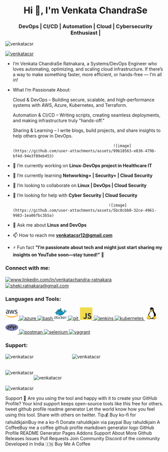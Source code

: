 <h1 align="center">Hi 👋, I'm Venkata ChandraSe</h1>
<h3 align="center">DevOps | CI/CD | Automation | Cloud | Cybersecurity Enthusiast |</h3>

<p align="left"> <img src="https://komarev.com/ghpvc/?username=venkatacsr&label=Profile%20views&color=0e75b6&style=flat" alt="venkatacsr" /> </p>

<p align="left"> <a href="https://github.com/ryo-ma/github-profile-trophy"><img src="https://github-profile-trophy.vercel.app/?username=venkatacsr" alt="venkatacsr" /></a> </p>

- I’m Venkata ChandraSe Ratnakara, a Systems/DevOps Engineer who loves automating, optimizing, and scaling cloud infrastructure. If there’s a way to make something faster, more efficient, or hands-free — I’m all in!

- What I’m Passionate About:

    Cloud & DevOps – Building secure, scalable, and high-performance systems with AWS, Azure, Kubernetes, and Terraform.

    Automation & CI/CD – Writing scripts, creating seamless deployments, and making infrastructure truly "hands-off."

    Sharing & Learning – I write blogs, build projects, and share insights to help others grow in DevOps.

                                                  ![image](https://github.com/user-attachments/assets/99b18563-e836-479b-bf4d-94e3f89eb453)

- 🔭 I’m currently working on **Linux-DevOps project in Healthcare IT**

- 🌱 I’m currently learning **Networking+ | Security+ | Cloud Security**

- 👯 I’m looking to collaborate on **Linux | DevOps | Cloud Security**

- 🤝 I’m looking for help with **Cyber Security | Cloud Security**

                                                ![image](https://github.com/user-attachments/assets/5bc0cbb0-32ce-4961-9983-1ea06fbc3b5a)

- 💬 Ask me about **Linux and DevOps**

- 📫 How to reach me **venkatacsr12@gmail.com**

- ⚡ Fun fact **"I’m passionate about tech and might just start sharing my insights on YouTube soon—stay tuned!" 🚀**

<h3 align="left">Connect with me:</h3>
<p align="left">
<a href="https://linkedin.com/in/www.linkedin.com/in/venkatachandra-ratnakara" target="blank"><img align="center" src="https://raw.githubusercontent.com/rahuldkjain/github-profile-readme-generator/master/src/images/icons/Social/linked-in-alt.svg" alt="www.linkedin.com/in/venkatachandra-ratnakara" height="30" width="40" /></a>
<a href="https://fb.com/sheki.ratnakara@gmail.com" target="blank"><img align="center" src="https://raw.githubusercontent.com/rahuldkjain/github-profile-readme-generator/master/src/images/icons/Social/facebook.svg" alt="sheki.ratnakara@gmail.com" height="30" width="40" /></a>
</p>

<h3 align="left">Languages and Tools:</h3>
<p align="left"> <a href="https://aws.amazon.com" target="_blank" rel="noreferrer"> <img src="https://raw.githubusercontent.com/devicons/devicon/master/icons/amazonwebservices/amazonwebservices-original-wordmark.svg" alt="aws" width="40" height="40"/> </a> <a href="https://azure.microsoft.com/en-in/" target="_blank" rel="noreferrer"> <img src="https://www.vectorlogo.zone/logos/microsoft_azure/microsoft_azure-icon.svg" alt="azure" width="40" height="40"/> </a> <a href="https://www.gnu.org/software/bash/" target="_blank" rel="noreferrer"> <img src="https://www.vectorlogo.zone/logos/gnu_bash/gnu_bash-icon.svg" alt="bash" width="40" height="40"/> </a> <a href="https://www.docker.com/" target="_blank" rel="noreferrer"> <img src="https://raw.githubusercontent.com/devicons/devicon/master/icons/docker/docker-original-wordmark.svg" alt="docker" width="40" height="40"/> </a> <a href="https://git-scm.com/" target="_blank" rel="noreferrer"> <img src="https://www.vectorlogo.zone/logos/git-scm/git-scm-icon.svg" alt="git" width="40" height="40"/> </a> <a href="https://developer.mozilla.org/en-US/docs/Web/JavaScript" target="_blank" rel="noreferrer"> <img src="https://raw.githubusercontent.com/devicons/devicon/master/icons/javascript/javascript-original.svg" alt="javascript" width="40" height="40"/> </a> <a href="https://www.jenkins.io" target="_blank" rel="noreferrer"> <img src="https://www.vectorlogo.zone/logos/jenkins/jenkins-icon.svg" alt="jenkins" width="40" height="40"/> </a> <a href="https://kubernetes.io" target="_blank" rel="noreferrer"> <img src="https://www.vectorlogo.zone/logos/kubernetes/kubernetes-icon.svg" alt="kubernetes" width="40" height="40"/> </a> <a href="https://www.linux.org/" target="_blank" rel="noreferrer"> <img src="https://raw.githubusercontent.com/devicons/devicon/master/icons/linux/linux-original.svg" alt="linux" width="40" height="40"/> </a> <a href="https://www.php.net" target="_blank" rel="noreferrer"> <img src="https://raw.githubusercontent.com/devicons/devicon/master/icons/php/php-original.svg" alt="php" width="40" height="40"/> </a> <a href="https://postman.com" target="_blank" rel="noreferrer"> <img src="https://www.vectorlogo.zone/logos/getpostman/getpostman-icon.svg" alt="postman" width="40" height="40"/> </a> <a href="https://www.selenium.dev" target="_blank" rel="noreferrer"> <img src="https://raw.githubusercontent.com/detain/svg-logos/780f25886640cef088af994181646db2f6b1a3f8/svg/selenium-logo.svg" alt="selenium" width="40" height="40"/> </a> <a href="https://www.vagrantup.com/" target="_blank" rel="noreferrer"> <img src="https://www.vectorlogo.zone/logos/vagrantup/vagrantup-icon.svg" alt="vagrant" width="40" height="40"/> </a> </p>

<h3 align="left">Support:</h3>
<p><a href="https://www.buymeacoffee.com/venkatacsr"> <img align="left" src="https://cdn.buymeacoffee.com/buttons/v2/default-yellow.png" height="50" width="210" alt="venkatacsr" /></a><a href="https://ko-fi.com/venkatacsr"> <img align="left" src="https://cdn.ko-fi.com/cdn/kofi3.png?v=3" height="50" width="210" alt="venkatacsr" /></a></p><br><br>

<p><img align="left" src="https://github-readme-stats.vercel.app/api/top-langs?username=venkatacsr&show_icons=true&locale=en&layout=compact" alt="venkatacsr" /></p>

<p>&nbsp;<img align="center" src="https://github-readme-stats.vercel.app/api?username=venkatacsr&show_icons=true&locale=en" alt="venkatacsr" /></p>

<p><img align="center" src="https://github-readme-streak-stats.herokuapp.com/?user=venkatacsr&" alt="venkatacsr" /></p>

Support 🙏
Are you using the tool and happy with it to create your GitHub Profile?
Your kind support keeps open-source tools like this free for others.
tweet github profile readme generator
Let the world know how you feel using this tool. Share with others on twitter.
Tip💰
Buy ko-fi for rahuldkjainBuy me a ko-fi
Donate rahuldkjain via paypal
Buy rahuldkjain A CoffeeBuy me a coffee
github profile markdown generator logo
GitHub Profile README Generator
Pages
Addons
Support
About
More
Github
Releases
Issues
Pull Requests
Join Community
Discord of the community
Developed in India 🇮🇳
Buy Me A Coffee
